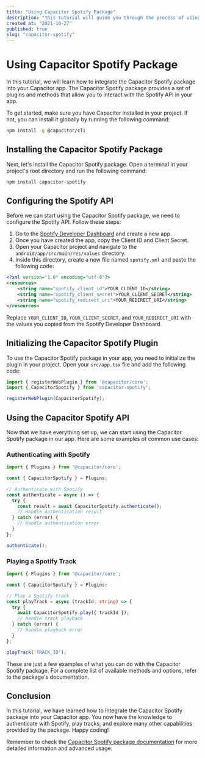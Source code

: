 ```yaml
---
title: "Using Capacitor Spotify Package"
description: "This tutorial will guide you through the process of using the Capacitor Spotify package in your Capacitor app."
created_at: "2021-10-27"
published: true
slug: "capacitor-spotify"
---
```


# Using Capacitor Spotify Package

In this tutorial, we will learn how to integrate the Capacitor Spotify package into your Capacitor app. The Capacitor Spotify package provides a set of plugins and methods that allow you to interact with the Spotify API in your app.

To get started, make sure you have Capacitor installed in your project. If not, you can install it globally by running the following command:

```bash
npm install -g @capacitor/cli
```

## Installing the Capacitor Spotify Package

Next, let's install the Capacitor Spotify package. Open a terminal in your project's root directory and run the following command:

```bash
npm install capacitor-spotify
```

## Configuring the Spotify API

Before we can start using the Capacitor Spotify package, we need to configure the Spotify API. Follow these steps:

1. Go to the [Spotify Developer Dashboard](https://developer.spotify.com/dashboard) and create a new app.
2. Once you have created the app, copy the Client ID and Client Secret.
3. Open your Capacitor project and navigate to the `android/app/src/main/res/values` directory.
4. Inside this directory, create a new file named `spotify.xml` and paste the following code:

```xml
<?xml version="1.0" encoding="utf-8"?>
<resources>
    <string name="spotify_client_id">YOUR_CLIENT_ID</string>
    <string name="spotify_client_secret">YOUR_CLIENT_SECRET</string>
    <string name="spotify_redirect_uri">YOUR_REDIRECT_URI</string>
</resources>
```

Replace `YOUR_CLIENT_ID`, `YOUR_CLIENT_SECRET`, and `YOUR_REDIRECT_URI` with the values you copied from the Spotify Developer Dashboard.

## Initializing the Capacitor Spotify Plugin

To use the Capacitor Spotify package in your app, you need to initialize the plugin in your project. Open your `src/app.tsx` file and add the following code:

```typescript
import { registerWebPlugin } from '@capacitor/core';
import { CapacitorSpotify } from 'capacitor-spotify';

registerWebPlugin(CapacitorSpotify);
```

## Using the Capacitor Spotify API

Now that we have everything set up, we can start using the Capacitor Spotify package in our app. Here are some examples of common use cases:

### Authenticating with Spotify

```typescript
import { Plugins } from '@capacitor/core';

const { CapacitorSpotify } = Plugins;

// Authenticate with Spotify
const authenticate = async () => {
  try {
    const result = await CapacitorSpotify.authenticate();
    // Handle authentication result
  } catch (error) {
    // Handle authentication error
  }
};

authenticate();
```

### Playing a Spotify Track

```typescript
import { Plugins } from '@capacitor/core';

const { CapacitorSpotify } = Plugins;

// Play a Spotify track
const playTrack = async (trackId: string) => {
  try {
    await CapacitorSpotify.play({ trackId });
    // Handle track playback
  } catch (error) {
    // Handle playback error
  }
};

playTrack('TRACK_ID');
```

These are just a few examples of what you can do with the Capacitor Spotify package. For a complete list of available methods and options, refer to the package's documentation.

## Conclusion

In this tutorial, we have learned how to integrate the Capacitor Spotify package into your Capacitor app. You now have the knowledge to authenticate with Spotify, play tracks, and explore many other capabilities provided by the package. Happy coding!

Remember to check the [Capacitor Spotify package documentation](https://link-to-package-documentation) for more detailed information and advanced usage.